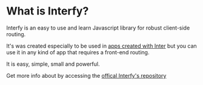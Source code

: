 # What is Interfy?

Interfy is an easy to use and learn Javascript library for robust client-side routing.

It's was created especially to be used in [apps created with Inter](http://interjs.epizy.com) but you can use it in any kind of app that requires a front-end routing.


It is easy, simple, small and powerful.

Get more info about by accessing the [offical Interfy's repository](https://github.com/DenisPower1/dymi/)
